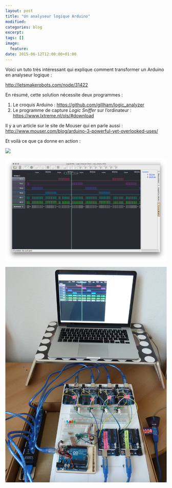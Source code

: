 ```yaml
---
layout: post
title: "Un analyseur logique Arduino"
modified:
categories: blog
excerpt:
tags: []
image:
  feature:
date: 2015-06-12T12:00:00+01:00
---
```



Voici un tuto très intéressant qui explique comment transformer un Arduino en analyseur logique :

<http://letsmakerobots.com/node/31422>

En résumé, cette solution nécessite deux programmes :

1. Le croquis Arduino : <https://github.com/gillham/logic_analyzer>
2. Le programme de capture *Logic Sniffer* sur l’ordinateur : <https://www.lxtreme.nl/ols/#download>



Il y a un article sur le site de Mouser qui en parle aussi : <http://www.mouser.com/blog/arduino-3-powerful-yet-overlooked-uses/>

Et voilà ce que ça donne en action :

<div "text-align:center">

![](https://www.lxtreme.nl/ols/img/logo.png)

![](/files/2015-06-12-logic_sniffer/2015-04-22_analyseur_logique.png)

![](/files/2015-06-12-logic_sniffer/2015-04-22_RF433_proto_1.jpg)

</div>

